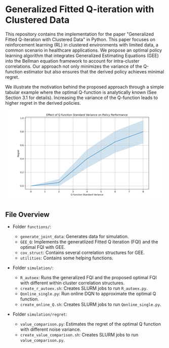 <!-- # ClusterRL -->

<!-- ### File Overview

- Folder `functions/`: 
    - `generate_team_competition_data` generate team competition data.
    - `team_matching_training_new` implements three algorithms with homogeneous Q function (one-step policy iteration, Offline FQI (Next-State Maximum), Offline FQI (All Encountered States)) and their online versions.
    - `team_matching_execution` solve the linear optimzation with a q function

- Folder `cluster_level_policy`:
    - `sim_matching_new` conduct simulation in different settings (tab1, tab2, ctn1, ctn2, ctn3).
    - `run_sim_matching_new` run simulations on a local computer.
    - `create_matching_new.sh` run simulations on clusters. -->

# Generalized Fitted Q-iteration with Clustered Data
This repository contains the implementation for the paper "Generalized Fitted Q-iteration with Clustered Data" in Python. 
This paper focuses on reinforcement learning (RL) in clustered environments with limited data, a common scenario in healthcare applications. We propose an optimal policy learning algorithm that integrates Generalized Estimating Equations (GEE) into the Bellman equation framework to account for intra-cluster correlations. Our approach not only minimizes the variance of the Q-function estimator but also ensures that the derived policy achieves minimal regret. 

We illustrate the motivation behind the proposed approach through a simple tabular example where the optimal Q-function is analytically known (See Section 3.1 for details). Increasing the variance of the Q-function leads to higher regret in the derived policies.
<img align="center" src="valuecomparison_Regret_2024-09-17.png" alt="drawing" width="800">

## File Overview

- Folder `functions/`:
    - `generate_joint_data`: Generates data for simulation.
    - `GEE_Q`: Implements the generatlized Fitted Q iteration (FQI) and the optimal FQI with GEE.
    - `cov_struct`: Contains several correlation structures for GEE.
    - `utilities`: Contains some helping functions.


- Folder `simulation/`:
    - `R_autoex`: Runs the generalized FQI and the proposed optimal FQI with different within cluster correlation structures. 
    - `create_r_autoex.sh`: Creates SLURM jobs to run `R_autoex.py`.
    - `Qonline_single.py`: Run online DQN to approximate the optimal Q function.
    - `create_online_Q.sh`: Creates SLURM jobs to run `Qonline_single.py`.

- Folder `simulation/regret`:
    - `value_comparison.py`: Estimates the regret of the optimal Q function with different noise variance.
    - `create_value_comparison.sh`: Creates SLURM jobs to run `value_comparison.py`.
